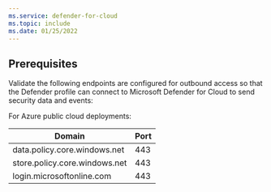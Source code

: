 ```yaml
---
ms.service: defender-for-cloud
ms.topic: include
ms.date: 01/25/2022
---
```


## Prerequisites

Validate the following endpoints are configured for outbound access so that the Defender profile can connect to Microsoft Defender for Cloud to send security data and events:

For Azure public cloud deployments:

| Domain | Port |
|--|--|
| data.policy.core.windows.net | 443 |
| store.policy.core.windows.net | 443 |
| login.microsoftonline.com | 443 |
